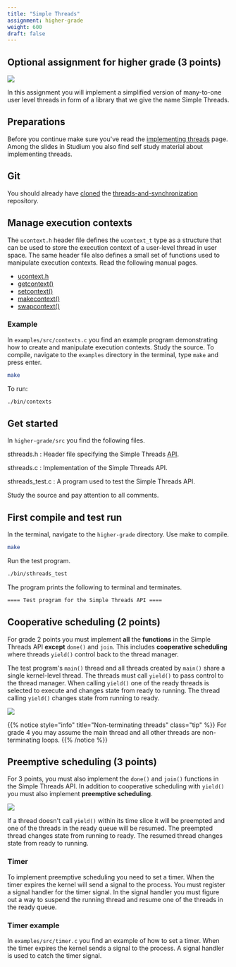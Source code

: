 ```yaml
---
title: "Simple Threads"
assignment: higher-grade
weight: 600
draft: false
---
```


<h2 class="subtitle">Optional assignment for higher grade (3 points)</h2>

![](/v1/images/threads-and-synchronization/higher-grade-overview.png?width=666px)

In this assignment you will implement a simplified version of many-to-one user level
threads in form of a library that we give the name Simple Threads.

## Preparations 

Before you continue make sure you've read the [implementing threads](implementing-threads) page.
Among the slides in Studium you also find self study material about implementing threads. 

## Git 

You should already have [cloned](clone-repository) the [threads-and-synchronization][repo] repository.


[repo]: https://github.com/os-assignments/threads-synchronization-deadlock.git


## Manage execution contexts 

The `ucontext.h` header file defines the `ucontext_t` type as a structure that
can be used to store the execution context of a user-level thread in user space.
The same header file also defines a small set of functions used to manipulate
execution contexts. Read the following manual pages.

- [ucontext.h][man-ucontext]
- [getcontext()][man-getcontext]
- [setcontext()][man-setcontext]
- [makecontext()][man-makecontext]
- [swapcontext()][man-swapcontext] 

[man-ucontext]: http://pubs.opengroup.org/onlinepubs/7908799/xsh/getcontext.html
[man-getcontext]: http://pubs.opengroup.org/onlinepubs/7908799/xsh/getcontext.html
[man-setcontext]: http://pubs.opengroup.org/onlinepubs/7908799/xsh/setcontext.html
[man-makecontext]: http://pubs.opengroup.org/onlinepubs/7908799/xsh/makecontext.html
[man-swapcontext]: http://pubs.opengroup.org/onlinepubs/7908799/xsh/swapcontext.html 

### Example

In `examples/src/contexts.c` you find an example program demonstrating
how to create and manipulate  execution contexts. 
Study the source. To compile, navigate to the `examples` directory in the terminal, type `make`
and press enter.

``` bash session
make
```

To run: 

``` bash session
./bin/contexts
```

## Get started 

In `higher-grade/src` you find the following files. 

sthreads.h
: Header file specifying the Simple Threads [API](https://en.wikipedia.org/wiki/Application_programming_interface).

sthreads.c
: Implementation of the Simple Threads API.

sthreads_test.c
: A program used to test the Simple Threads API.

Study the source and pay attention to all comments. 

## First compile and test run

In the terminal, navigate to the `higher-grade` directory. Use make to
compile. 

``` bash session
make
```

Run the test program. 

``` bash session
./bin/sthreads_test
```

The program prints the following to terminal and terminates. 

``` bash session
==== Test program for the Simple Threads API ====
```
## Cooperative scheduling (2 points)

For grade 2 points you must implement **all** the **functions** in the Simple Threads API
**except** `done()` and `join`. This includes **cooperative scheduling** where
threads `yield()` control back to the thread manager. 

The test program's `main()` thread and all threads
created by `main()` share a single
kernel-level thread. The threads must call `yield()` to pass control to the thread
manager. When
calling `yield()` one of the ready threads is selected to execute and changes
state from ready to running. The thread calling `yield()` changes state from
running to ready. 

![](/v1/images/threads-and-synchronization/cooperative.png?height=333px)

{{% notice style="info" title="Non-terminating threads" class="tip" %}}
For grade 4 you may assume the main thread and all other threads are
non-terminating loops. 
{{% /notice %}}

## Preemptive scheduling (3 points)

For 3 points, you must also implement the `done()` and `join()` functions in the
Simple Threads API. In addition to cooperative scheduling with `yield()` you must also implement
**preemptive scheduling**. 

![](/v1/images/threads-and-synchronization/cooperative-and-preemptive.png?height=333px)

If a thread doesn't call `yield()` within its time slice it will be preempted
and one of the threads in the ready queue will be resumed. The preempted thread
changes state from running to ready. The resumed thread changes state from ready
to running. 

### Timer

To implement preemptive scheduling you need to set a timer. When the timer
expires the kernel will send a signal to the process. You must register a signal
handler for the timer signal. In the signal handler you must figure out a way to
suspend the running thread and resume one of the threads in the ready queue. 

### Timer example

In `examples/src/timer.c` you find an example of how to set a timer.
When the timer expires the kernel sends a signal to the process. A signal
handler is used to catch the timer signal. 

